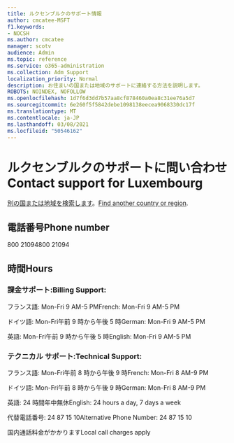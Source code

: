 ```yaml
---
title: ルクセンブルクのサポート情報
author: cmcatee-MSFT
f1.keywords:
- NOCSH
ms.author: cmcatee
manager: scotv
audience: Admin
ms.topic: reference
ms.service: o365-administration
ms.collection: Adm_Support
localization_priority: Normal
description: お住まいの国または地域のサポートに連絡する方法を説明します。
ROBOTS: NOINDEX, NOFOLLOW
ms.openlocfilehash: 1d7f6d3dd7b57aa8cf878460a0ea8c31ee76a5d7
ms.sourcegitcommit: 6e260f5f5842debe1098138eecea9068330dc17f
ms.translationtype: MT
ms.contentlocale: ja-JP
ms.lasthandoff: 03/08/2021
ms.locfileid: "50546162"
---
```

# <a name="contact-support-for-luxembourg"></a><span data-ttu-id="1b765-103">ルクセンブルクのサポートに問い合わせ</span><span class="sxs-lookup"><span data-stu-id="1b765-103">Contact support for Luxembourg</span></span>

<span data-ttu-id="1b765-104">[別の国または地域を検索します](../contact-support-for-business-products.md)。</span><span class="sxs-lookup"><span data-stu-id="1b765-104">[Find another country or region](../contact-support-for-business-products.md).</span></span>

## <a name="phone-number"></a><span data-ttu-id="1b765-105">電話番号</span><span class="sxs-lookup"><span data-stu-id="1b765-105">Phone number</span></span>
<span data-ttu-id="1b765-106">800 21094</span><span class="sxs-lookup"><span data-stu-id="1b765-106">800 21094</span></span>

## <a name="hours"></a><span data-ttu-id="1b765-107">時間</span><span class="sxs-lookup"><span data-stu-id="1b765-107">Hours</span></span>
### <a name="billing-support"></a><span data-ttu-id="1b765-108">課金サポート:</span><span class="sxs-lookup"><span data-stu-id="1b765-108">Billing Support:</span></span>

<span data-ttu-id="1b765-109">フランス語: Mon-Fri 9 AM-5 PM</span><span class="sxs-lookup"><span data-stu-id="1b765-109">French: Mon-Fri 9 AM-5 PM</span></span>

<span data-ttu-id="1b765-110">ドイツ語: Mon-Fri午前 9 時から午後 5 時</span><span class="sxs-lookup"><span data-stu-id="1b765-110">German: Mon-Fri 9 AM-5 PM</span></span>

<span data-ttu-id="1b765-111">英語: Mon-Fri午前 9 時から午後 5 時</span><span class="sxs-lookup"><span data-stu-id="1b765-111">English: Mon-Fri 9 AM-5 PM</span></span>

### <a name="technical-support"></a><span data-ttu-id="1b765-112">テクニカル サポート:</span><span class="sxs-lookup"><span data-stu-id="1b765-112">Technical Support:</span></span>

<span data-ttu-id="1b765-113">フランス語: Mon-Fri午前 8 時から午後 9 時</span><span class="sxs-lookup"><span data-stu-id="1b765-113">French: Mon-Fri 8 AM-9 PM</span></span>

<span data-ttu-id="1b765-114">ドイツ語: Mon-Fri午前 8 時から午後 9 時</span><span class="sxs-lookup"><span data-stu-id="1b765-114">German: Mon-Fri 8 AM-9 PM</span></span>

<span data-ttu-id="1b765-115">英語: 24 時間年中無休</span><span class="sxs-lookup"><span data-stu-id="1b765-115">English: 24 hours a day, 7 days a week</span></span>

<span data-ttu-id="1b765-116">代替電話番号: 24 87 15 10</span><span class="sxs-lookup"><span data-stu-id="1b765-116">Alternative Phone Number: 24 87 15 10</span></span>

<span data-ttu-id="1b765-117">国内通話料金がかかります</span><span class="sxs-lookup"><span data-stu-id="1b765-117">Local call charges apply</span></span>
